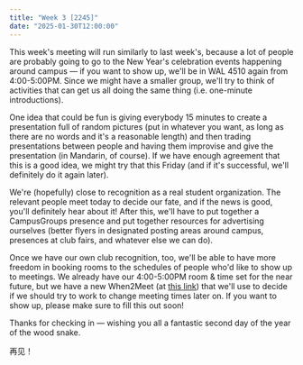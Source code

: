 ```yaml
---
title: "Week 3 [2245]"
date: "2025-01-30T12:00:00"
---
```


This week's meeting will run similarly to last week's, because a lot of people are probably going to go to the New Year's celebration events happening around campus — if you want to show up, we'll be in WAL 4510 again from 4:00-5:00PM. Since we might have a smaller group, we'll try to think of activities that can get us all doing the same thing (i.e. one-minute introductions).

<!--more-->

One idea that could be fun is giving everybody 15 minutes to create a presentation full of random pictures (put in whatever you want, as long as there are no words and it's a reasonable length) and then trading presentations between people and having them improvise and give the presentation (in Mandarin, of course). If we have enough agreement that this is a good idea, we might try that this Friday (and if it's successful, we'll definitely do it again later).

We're (hopefully) close to recognition as a real student organization. The relevant people meet today to decide our fate, and if the news is good, you'll definitely hear about it! After this, we'll have to put together a CampusGroups presence and put together resources for advertising ourselves (better flyers in designated posting areas around campus, presences at club fairs, and whatever else we can do).

Once we have our own club recognition, too, we'll be able to have more freedom in booking rooms to the schedules of people who'd like to show up to meetings. We already have our 4:00-5:00PM room & time set for the near future, but we have a new When2Meet (at [this link](https://www.when2meet.com/?28725888-ovfHz)) that we'll use to decide if we should try to work to change meeting times later on. If you want to show up, please make sure to fill this out soon!

Thanks for checking in — wishing you all a fantastic second day of the year of the wood snake.

再见！
